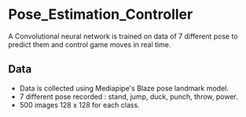 # Pose_Estimation_Controller

A Convolutional neural network is trained on data of 7 different pose to predict them and control game moves in real time.
## Data 
  - Data is collected using Mediapipe's Blaze pose landmark model.
  - 7 different pose recorded : stand, jump, duck, punch, throw, power.
  - 500 images 128 x 128 for each class.
  
